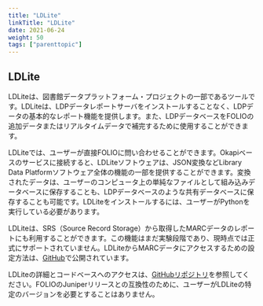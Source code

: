 ```yaml
---
title: "LDLite"
linkTitle: "LDLite"
date: 2021-06-24
weight: 50
tags: ["parenttopic"]
---
```


## LDLite

LDLiteは、図書館データプラットフォーム・プロジェクトの一部であるツールです。LDLiteは、LDPデータレポートサーバをインストールすることなく、LDPデータの基本的なレポート機能を提供します。また、LDPデータベースをFOLIOの追加データまたはリアルタイムデータで補完するために使用することができます。

LDLiteでは、ユーザーが直接FOLIOに問い合わせることができます。Okapiベースのサービスに接続すると、LDLiteソフトウェアは、JSON変換などLibrary Data Platformソフトウェア全体の機能の一部を提供することができます。変換されたデータは、ユーザーのコンピュータ上の単純なファイルとして組み込みデータベースに保存することも、LDPデータベースのような共有データベースに保存することも可能です。LDLiteをインストールするには、ユーザーがPythonを実行している必要があります。

LDLiteは、SRS（Source Record Storage）から取得したMARCデータのレポートにも利用することができます。この機能はまだ実験段階であり、現時点では正式にサポートされていません。LDLiteからMARCデータにアクセスするための設定方法は、[GitHub](https://github.com/library-data-platform/ldlite/blob/main/srs.md)で公開されています。

LDLiteの詳細とコードベースへのアクセスは、[GitHubリポジトリ](https://github.com/library-data-platform/ldlite)を参照してください。FOLIOのJuniperリリースとの互換性のために、ユーザーがLDLiteの特定のバージョンを必要とすることはありません。